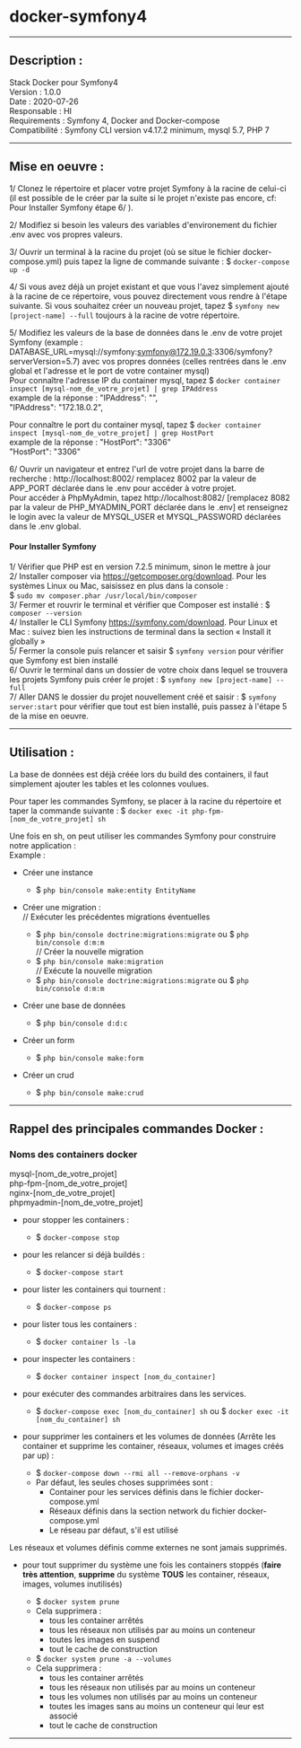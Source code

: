 # docker-symfony4  

----------------  

## Description :  

Stack Docker pour Symfony4   
Version : 1.0.0    
Date : 2020-07-26   
Responsable : HI   
Requirements : Symfony 4, Docker and Docker-compose  
Compatibilité : Symfony CLI version v4.17.2 minimum, mysql 5.7, PHP 7  

----------------  

## Mise en oeuvre :  

1/ Clonez le répertoire et placer votre projet Symfony à la racine de celui-ci (il est possible de le créer par la suite si le projet n'existe pas encore, cf: Pour Installer Symfony étape 6/ ).   

2/ Modifiez si besoin les valeurs des variables d'environement du fichier .env avec vos propres valeurs.   

3/ Ouvrir un terminal à la racine du projet (où se situe le fichier docker-compose.yml) puis tapez la ligne de commande suivante : $ ```docker-compose up -d```  

4/ Si vous avez déjà un projet existant et que vous l'avez simplement ajouté à la racine de ce répertoire, vous pouvez directement vous rendre à l'étape suivante. Si vous souhaitez créer un nouveau projet, tapez $ ```symfony new [project-name] --full``` toujours à la racine de votre répertoire.  

5/ Modifiez les valeurs de la base de données dans le .env de votre projet Symfony (example : DATABASE_URL=mysql://symfony:symfony@172.19.0.3:3306/symfony?serverVersion=5.7) avec vos propres données (celles rentrées dans le .env global et l'adresse et le port de votre container mysql)  
Pour connaître l'adresse IP du container mysql, tapez $ ```docker container inspect [mysql-nom_de_votre_projet] | grep IPAddress```   
    example de la réponse : "IPAddress": "",  
                        "IPAddress": "172.18.0.2",  

Pour connaître le port du container mysql, tapez $ ```docker container inspect [mysql-nom_de_votre_projet] | grep HostPort```   
    example de la réponse : "HostPort": "3306"  
                        "HostPort": "3306"  

6/ Ouvrir un navigateur et entrez l'url de votre projet dans la barre de recherche : http://localhost:8002/ remplacez 8002 par la valeur de APP_PORT déclarée dans le .env pour accéder à votre projet.  
Pour accéder à PhpMyAdmin, tapez http://localhost:8082/ [remplacez 8082 par la valeur de PHP_MYADMIN_PORT déclarée dans le .env] et renseignez le login avec la valeur de MYSQL_USER et MYSQL_PASSWORD déclarées dans le .env global.  


#### Pour Installer Symfony  

1/ Vérifier que PHP est en version 7.2.5 minimum, sinon le mettre à jour  
2/ Installer composer via https://getcomposer.org/download. Pour les systèmes Linux ou Mac, saisissez en plus dans la console :   
$ ```sudo mv composer.phar /usr/local/bin/composer```  
3/ Fermer et rouvrir le terminal et vérifier que Composer est installé : $ ```composer --version```  
4/ Installer le CLI Symfony https://symfony.com/download. Pour Linux et Mac : suivez bien les instructions de terminal dans la section « Install it globally »  
5/ Fermer la console puis relancer et saisir $ ```symfony version``` pour vérifier que Symfony est bien installé  
6/ Ouvrir le terminal dans un dossier de votre choix dans lequel se trouvera les projets Symfony puis créer le projet : $ ```symfony new [project-name] --full```  
7/ Aller DANS le dossier du projet nouvellement créé et saisir : $ ```symfony server:start``` pour vérifier que tout est bien installé, puis passez à l'étape 5 de la mise en oeuvre.  

----------------  
  
## Utilisation :  

La base de données est déjà créée lors du build des containers, il faut simplement ajouter les tables et les colonnes voulues.  

Pour taper les commandes Symfony, se placer à la racine du répertoire et taper la commande suivante : $ ```docker exec -it php-fpm-[nom_de_votre_projet] sh```   

Une fois en sh, on peut utiliser les commandes Symfony pour construire notre application :  
Example :  

* Créer une instance  
    - $ ```php bin/console make:entity EntityName```  

* Créer une migration :   
    // Exécuter les précédentes migrations éventuelles  
    - $ ```php bin/console doctrine:migrations:migrate``` ou $ ```php bin/console d:m:m```  
    // Créer la nouvelle migration 
    - $ ```php bin/console make:migration```   
    // Exécute la nouvelle migration  
    - $ ```php bin/console doctrine:migrations:migrate``` ou $ ```php bin/console d:m:m```  

* Créer une base de données  
    - $ ```php bin/console d:d:c```  

* Créer un form  
    - $ ```php bin/console make:form```  

* Créer un crud  
    - $ ```php bin/console make:crud```  

----------------  

## Rappel des principales commandes Docker :  

### Noms des containers docker  
 mysql-[nom_de_votre_projet]     
 php-fpm-[nom_de_votre_projet]  
 nginx-[nom_de_votre_projet]  
 phpmyadmin-[nom_de_votre_projet]  

* pour stopper les containers :  
    - $ ```docker-compose stop```  

* pour les relancer si déjà buildés :  
    - $ ```docker-compose start```   

* pour lister les containers qui tournent :  
    - $ ```docker-compose ps```  

* pour lister tous les containers :  
    - $ ```docker container ls -la```  

* pour inspecter les containers :  
    - $ ```docker container inspect [nom_du_container]```  

* pour exécuter des commandes arbitraires dans les services.  
    - $ ```docker-compose exec [nom_du_container] sh``` ou $ ```docker exec -it [nom_du_container] sh```  


* pour supprimer les containers et les volumes de données (Arrête les container et supprime les container, réseaux, volumes et images créés par up) :   
    - $ ```docker-compose down --rmi all --remove-orphans -v```  

    * Par défaut, les seules choses supprimées sont :  
        - Container pour les services définis dans le fichier docker-compose.yml  
        - Réseaux définis dans la section network du fichier docker-compose.yml  
        - Le réseau par défaut, s'il est utilisé  

Les réseaux et volumes définis comme externes ne sont jamais supprimés.  

* pour tout supprimer du système une fois les containers stoppés (**faire très attention**, **supprime** du système **TOUS** les container, réseaux, images, volumes inutilisés)  
    - $ ```docker system prune```  

    * Cela supprimera :  
        - tous les container arrêtés  
        - tous les réseaux non utilisés par au moins un conteneur  
        - toutes les images en suspend  
        - tout le cache de construction  

    - $ ```docker system prune -a --volumes```  

    * Cela supprimera :  
        - tous les container arrêtés  
        - tous les réseaux non utilisés par au moins un conteneur  
        - tous les volumes non utilisés par au moins un conteneur  
        - toutes les images sans au moins un conteneur qui leur est associé  
        - tout le cache de construction  


----------------